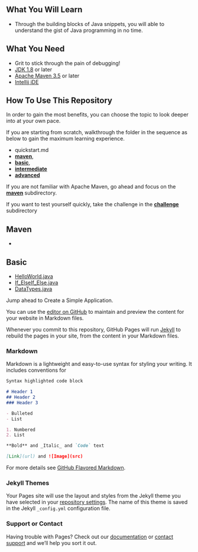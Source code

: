 ## What You Will Learn
- Through the building blocks of Java snippets, you will able to understand the gist of Java programming in no time.

## What You Need 
- Grit to stick through the pain of debugging!
- [JDK 1.8](https://adoptopenjdk.net/)  or later
- [Apache Maven 3.5](https://maven.apache.org/download.cgi) or later
- [Intellij iDE](https://www.jetbrains.com/idea/download/)  

## How To Use This Repository
In order to gain the most benefits, you can choose the topic to look deeper into at your own pace.  

If you are starting from scratch, walkthrough the folder in the sequence as below to gain the maximum learning experience.  
- quickstart.md  
- [**maven**](https://www.google.co.uk/), 
- [**basic**](https://www.google.co.uk/), 
- [**intermediate**](https://www.google.co.uk/)
- [**advanced**](https://www.google.co.uk/)  

If you are not familiar with Apache Maven, go ahead and focus on the [**maven**]() subdirectory.  

If you want to test yourself quickly, take the challenge in the [**challenge**]() subdirectory

## Maven
- 

## Basic 
- [HelloWorld.java](https://github.com/CertifaiAI/java-fundamentals/tree/master/java-core/src/main/java/ai/certifai/basic/ex1)
- [If_ElseIf_Else.java](https://github.com/CertifaiAI/java-fundamentals/tree/master/java-core/src/main/java/ai/certifai/basic/ex2)
- [DataTypes.java]()
 





Jump ahead to Create a Simple Application.

You can use the [editor on GitHub](https://github.com/CertifaiAI/java-fundamentals/edit/master/README.md) to maintain and preview the content for your website in Markdown files.

Whenever you commit to this repository, GitHub Pages will run [Jekyll](https://jekyllrb.com/) to rebuild the pages in your site, from the content in your Markdown files.

### Markdown

Markdown is a lightweight and easy-to-use syntax for styling your writing. It includes conventions for

```markdown
Syntax highlighted code block

# Header 1
## Header 2
### Header 3

- Bulleted
- List

1. Numbered
2. List

**Bold** and _Italic_ and `Code` text

[Link](url) and ![Image](src)
```

For more details see [GitHub Flavored Markdown](https://guides.github.com/features/mastering-markdown/).

### Jekyll Themes

Your Pages site will use the layout and styles from the Jekyll theme you have selected in your [repository settings](https://github.com/CertifaiAI/java-fundamentals/settings). The name of this theme is saved in the Jekyll `_config.yml` configuration file.

### Support or Contact

Having trouble with Pages? Check out our [documentation](https://docs.github.com/categories/github-pages-basics/) or [contact support](https://github.com/contact) and we’ll help you sort it out.
